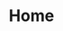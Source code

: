 ---
home: true
title: Home
heroImage: /Buntralino.png
tagline: Make better, faster cross-platform desktop apps without the bloat of Chrome while still keeping the comfort of node.js development.

actions:
  - text: Get started
    link: /get-started.html
    type: primary

  - text: Bun API
    link: /bun-api.html
    type: secondary

  - text: Client API
    link: /client-api.html
    type: secondary

highlights:

- header: The perfect match
  description: Buntralino unites <a href="https://bun.sh/" target="_blank">Bun</a> and <a href="https://neutralino.js.org/" target="_blank">Neutralino.js</a> to make a simpler, lighter alternative to Electron and NW.js. Use Neutralino.js API at client and send harder tasks to Bun while keeping your development process easy.
  features:
    - title: Lighter builds
      details: Buntralino uses built-in OS' browser instead of Chrome or Chromium compared to Electron or NW.js.
      icon: feather-pointed
    - title: HTML5 GUI, for real this time
      details: Using a regular browser means no issues with <code>require</code>, duplicated APIs, or other incompatibilities.
      icon: code
    - title: Use Node.js packages and Bun API
      details: Add any node.js packages to use in your project, and utilize Bun APIs to outrun Node.js.
      icon: cubes
    - title: Work with multiple windows
      details: Spawn and manipulate multiple windows, exchange information with events, and run JS directly in windows from Bun if needed.
      icon: window-restore
    - title: Native tasks in browser context
      details: Call Neutralino.js API in a browser window to do quick filesystem tasks or read OS information.
      icon: desktop
    - title: Split contexts
      details: Run heavier tasks in Bun process and trigger them from browser with Buntralino's async client API without blocking the GUI.
      icon: clone
    - title: Cross-compile for production
      details: Simplify CI/CD with one pipeline to bake for Windows, Mac and Linux at once.
      icon: arrows-turn-right
    - title: Ready to rumble
      details: Default template supports TypeScript and automatically bundles all the code for production.
      icon: rocket

- header: How does it work?
  description: Buntralino is a hybrid app development framework that lets you use web technologies (HTML, CSS, JavaScript, TypeScript) to make desktop apps. Buntralino applications work by creating a Bun application that launches and manages Neutralino.js windows. Neutralino.js windows can exchange information with Bun and each other in a client-server model through websockets, with you using a nice promise-based API. Bun is a faster alternative to Node.js or Deno, while Neutralino.js uses native OS' browser and augments it with native functions. <br> <br> <a class="route-link auto-link vp-hero-action primary no-external-link-icon" href="/architecture" aria-label="See the Architecture">See the Architecture</a>

footer: MIT Licensed | Copyright © 2024-present Cosmo Myzrail Gorynych
---